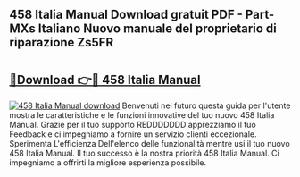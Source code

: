 ## 458 Italia Manual Download gratuit PDF - Part-MXs Italiano Nuovo manuale del proprietario di riparazione Zs5FR

# <h2><a href="http://dffmq7.blite.top/?on=458+Italia+Manual">🔗Download 👉🔴 458 Italia Manual</a></h2>

[![458 Italia Manual download](https://i.imgur.com/lujVjoI.png)](http://dffmq7.blite.top/?on=458+Italia+Manual)
Benvenuti nel futuro questa guida per l'utente mostra le caratteristiche e le funzioni innovative del tuo nuovo 458 Italia Manual. Grazie per il tuo supporto REDDDDDDD apprezziamo il tuo Feedback e ci impegniamo a fornire un servizio clienti eccezionale. Sperimenta L'efficienza Dell'elenco delle funzionalità mentre usi il tuo nuovo 458 Italia Manual. Il tuo successo è la nostra priorità 458 Italia Manual. Ci impegniamo a offrirti la migliore esperienza possibile.
